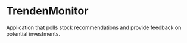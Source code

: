 # TrendenMonitor
Application that polls stock recommendations and provide feedback on potential investments.
